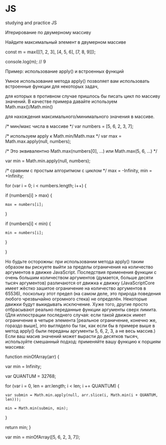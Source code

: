 # JS
studying and practice JS

Итерирование по двумерному массиву

Найдите максимальный элемент в двумерном массиве

const m = max([[1, 2, 3], [4, 5, 6], [7, 8, 9]]);

console.log(m); // 9




Пример: использование apply() и встроенных функций

Умное использование метода apply() позволяет вам использовать встроенные функции для некоторых задач,

для которых в противном случае пришлось бы писать цикл по массиву значений. В качестве примера давайте используем Math.max()/Math.min()

для нахождения максимального/минимального значения в массиве.

/* мин/макс числа в массиве */
var numbers = [5, 6, 2, 3, 7];


/* используем apply к Math.min/Math.max */
var max = Math.max.apply(null, numbers);

/* Это эквивалентно Math.max(numbers[0], ...) или Math.max(5, 6, ...) */

var min = Math.min.apply(null, numbers);


/* сравним с простым алгоритмом с циклом */
max = -Infinity, min = +Infinity;

for (var i = 0; i < numbers.length; i++) {

  if (numbers[i] > max) {
  
    max = numbers[i];
    
  }
  
  if (numbers[i] < min) {
  
    min = numbers[i];
    
  }
  
}

Но будьте осторожны: при использовании метода apply() таким образом вы рискуете выйти за пределы ограничения на количество аргументов в движке JavaScript.
Последствия применения функции с очень большим количеством аргументов (думается, больше десяти тысяч аргументов) различаются
от движка к движку (JavaScriptCore имеет жёстко зашитое ограничение на количество аргументов в 65536),
поскольку этот предел (на самом деле, это природа поведения любого чрезвычайно огромного стека) не определён. Некоторые движки будут выкидывать исключение.
Хуже того, другие просто отбрасывают реально переданные функции аргументы сверх лимита. (Для иллюстрации последнего случая: если такой движок имеет 
ограничение в четыре элемента [реальное ограничение, конечно же, гораздо выше], это выглядело бы так, как если бы в примере выше в метод apply() были переданы
аргументы 5, 6, 2, 3, а не весь массив.) Если ваш масив значений может вырасти до десятков тысяч, используйте смешанный подход: применяйте вашу функцию
к порциям массива:

function minOfArray(arr) {

  var min = Infinity;
  
  var QUANTUM = 32768;
  

  for (var i = 0, len = arr.length; i < len; i += QUANTUM) {
  
    var submin = Math.min.apply(null, arr.slice(i, Math.min(i + QUANTUM, len)));
    
    min = Math.min(submin, min);
    
  }

  return min;
}

var min = minOfArray([5, 6, 2, 3, 7]);

